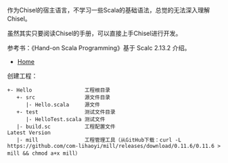 作为Chisel的宿主语言，不学习一些Scala的基础语法，总觉的无法深入理解Chisel。

虽然其实只要阅读Chisel的手册，可以直接上手Chisel进行开发。

参考书：《Hand-on Scala Programming》基于 Scalc 2.13.2 介绍。
- [Home](https://www.handsonscala.com/)

创建工程：

    +- Hello                 工程根目录
       +- src                源文件目录
          |- Hello.scala     源文件
       +- test               测试文件目录
          |- HelloTest.scala 测试文件
       |- build.sc           工程配置文件                                                                             Latest Version
       |- mill               工程管理工具（从GitHub下载：curl -L https://github.com/com-lihaoyi/mill/releases/download/0.11.6/0.11.6 > mill && chmod a+x mill）